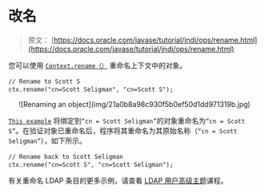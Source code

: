 # 改名

> 原文： [https://docs.oracle.com/javase/tutorial/jndi/ops/rename.html](https://docs.oracle.com/javase/tutorial/jndi/ops/rename.html)

您可以使用 [`Context.rename（）`](https://docs.oracle.com/javase/8/docs/api/javax/naming/Context.html#rename-javax.naming.Name-javax.naming.Name-) 重命名上下文中的对象。

```
// Rename to Scott S
ctx.rename("cn=Scott Seligman", "cn=Scott S");

```

<center>![Renaming an object](img/21a0b8a98c930f5b0ef50d1dd971319b.jpg)</center>

[`This example`](examples/Rename.java) 将绑定到`“cn = Scott Seligman”`的对象重命名为`“cn = Scott S”`。在验证对象已重命名后，程序将其重命名为其原始名称（`“cn = Scott Seligman”`），如下所示。

```
// Rename back to Scott Seligman
ctx.rename("cn=Scott S", "cn=Scott Seligman");

```

有关重命名 LDAP 条目的更多示例，请查看 [LDAP 用户高级主题](../ldap/rename.html)课程。